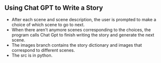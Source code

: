 ## Using Chat GPT to Write a Story
- After each scene and scene description, the user is prompted to make a choice of which scene to go to next.
- When there aren't anymore scenes corresponding to the choices, the program calls Chat Gpt to finish writing the story and generate the next scene.
- The images branch contains the story dictionary and images that correspond to different scenes. 
- The src is in python. 
